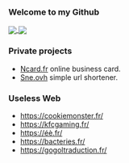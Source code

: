 ### Welcome to my Github
<a href="https://github.com/anuraghazra/github-readme-stats">
  <img align="center" src="https://github-readme-stats.vercel.app/api?username=Liam-Nothing&count_private=true&show_icons=true&include_all_commits=true&hide_border=true&hide_title=false&theme=!radical" />
</a>
<a href="https://github.com/anuraghazra/github-readme-stats">
  <img align="center" src="https://github-readme-stats.vercel.app/api/top-langs/?username=Liam-Nothing&langs_count=3&hide_title=true&hide_border=true&theme=!radical" />
</a>

### Private projects

- <a href="https://ncard.fr/">Ncard.fr</a> online business card.
- <a href="https://sne.ovh/">Sne.ovh</a> simple url shortener.

### Useless Web

- https://cookiemonster.fr/
- https://kfcgaming.fr/
- https://éè.fr/
- https://bacteries.fr/
- https://gogoltraduction.fr/
